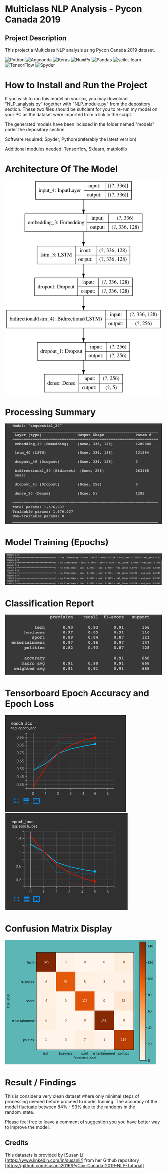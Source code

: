 # Multiclass NLP Analysis - Pycon Canada 2019 
## Project Description 
This project a Multiclass NLP analysis using Pycon Canada 2019 dataset. 

 
![Python](https://img.shields.io/badge/python-3670A0?style=for-the-badge&logo=python&logoColor=ffdd54)
 ![Anaconda](https://img.shields.io/badge/Anaconda-%2344A833.svg?style=for-the-badge&logo=anaconda&logoColor=white)
 ![Keras](https://img.shields.io/badge/Keras-%23D00000.svg?style=for-the-badge&logo=Keras&logoColor=white)
 ![NumPy](https://img.shields.io/badge/numpy-%23013243.svg?style=for-the-badge&logo=numpy&logoColor=white)
 ![Pandas](https://img.shields.io/badge/pandas-%23150458.svg?style=for-the-badge&logo=pandas&logoColor=white)
 ![scikit-learn](https://img.shields.io/badge/scikit--learn-%23F7931E.svg?style=for-the-badge&logo=scikit-learn&logoColor=white)
 ![TensorFlow](https://img.shields.io/badge/TensorFlow-%23FF6F00.svg?style=for-the-badge&logo=TensorFlow&logoColor=white)
![Spyder](https://img.shields.io/badge/Spyder-838485?style=for-the-badge&logo=spyder%20ide&logoColor=maroon)

# How to Install and Run the Project 
If you wish to run this model on your pc, you may download "NLP_analysis.py" together with "NLP_module.py" from the depository section. 
These two files should be suffcient for you to re-run my model on your PC as the dataset were imported from a link in the script. 

The generated models have been included in the folder named "models" under the depository section.  

Software required: Spyder, Python(preferably the latest version) 

Additional modules needed: Tensorflow, Sklearn, matplotlib

# Architecture Of The Model 
![alt text](https://github.com/CHuiV123/Multiclass-NLP-Analysis---Pycon-Canada-2019-/blob/38ac9d922c51853fed87869eec6e17cb2680f084/static/model.png)

# Processing Summary 
![alt text](https://github.com/CHuiV123/Multiclass-NLP-Analysis---Pycon-Canada-2019-/blob/38ac9d922c51853fed87869eec6e17cb2680f084/static/processing%20param%20.png)

# Model Training (Epochs) 
![alt text](https://github.com/CHuiV123/Multiclass-NLP-Analysis---Pycon-Canada-2019-/blob/38ac9d922c51853fed87869eec6e17cb2680f084/static/epoch.png)

# Classification Report 
![alt text](https://github.com/CHuiV123/Multiclass-NLP-Analysis---Pycon-Canada-2019-/blob/38ac9d922c51853fed87869eec6e17cb2680f084/static/classification%20report.png)

# Tensorboard Epoch Accuracy and Epoch Loss 
![alt text](https://github.com/CHuiV123/Multiclass-NLP-Analysis---Pycon-Canada-2019-/blob/38ac9d922c51853fed87869eec6e17cb2680f084/static/Tensorboard%20epoch%20acc.png)
![alt text](https://github.com/CHuiV123/Multiclass-NLP-Analysis---Pycon-Canada-2019-/blob/38ac9d922c51853fed87869eec6e17cb2680f084/static/Tensorboard%20epoch%20loss.png)

# Confusion Matrix Display 
![alt text](https://github.com/CHuiV123/Multiclass-NLP-Analysis---Pycon-Canada-2019-/blob/197fd06906062f70578ffb44239559bf33b6d005/static/confusion%20matrix.jpg)

# Result / Findings 
This is consider a very clean dataset where only minimal steps of processing needed before proceed to model training. The accuracy of the model fluctuate between 84% - 93% due to the randoms in the random_state. 

Please feel free to leave a comment of suggestion you you have better way to improve the model. 

## Credits
This datasets is provided by [Susan Li] [https://www.linkedin.com/in/susanli/] from her Github repository [https://github.com/susanli2016/PyCon-Canada-2019-NLP-Tutorial]

